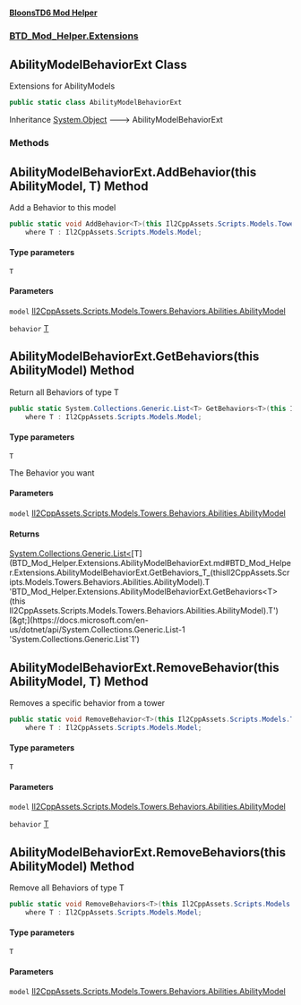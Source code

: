 #### [BloonsTD6 Mod Helper](README.md 'README')
### [BTD_Mod_Helper.Extensions](README.md#BTD_Mod_Helper.Extensions 'BTD_Mod_Helper.Extensions')

## AbilityModelBehaviorExt Class

Extensions for AbilityModels

```csharp
public static class AbilityModelBehaviorExt
```

Inheritance [System.Object](https://docs.microsoft.com/en-us/dotnet/api/System.Object 'System.Object') &#129106; AbilityModelBehaviorExt
### Methods

<a name='BTD_Mod_Helper.Extensions.AbilityModelBehaviorExt.AddBehavior_T_(thisIl2CppAssets.Scripts.Models.Towers.Behaviors.Abilities.AbilityModel,T)'></a>

## AbilityModelBehaviorExt.AddBehavior<T>(this AbilityModel, T) Method

Add a Behavior to this model

```csharp
public static void AddBehavior<T>(this Il2CppAssets.Scripts.Models.Towers.Behaviors.Abilities.AbilityModel model, T behavior)
    where T : Il2CppAssets.Scripts.Models.Model;
```
#### Type parameters

<a name='BTD_Mod_Helper.Extensions.AbilityModelBehaviorExt.AddBehavior_T_(thisIl2CppAssets.Scripts.Models.Towers.Behaviors.Abilities.AbilityModel,T).T'></a>

`T`
#### Parameters

<a name='BTD_Mod_Helper.Extensions.AbilityModelBehaviorExt.AddBehavior_T_(thisIl2CppAssets.Scripts.Models.Towers.Behaviors.Abilities.AbilityModel,T).model'></a>

`model` [Il2CppAssets.Scripts.Models.Towers.Behaviors.Abilities.AbilityModel](https://docs.microsoft.com/en-us/dotnet/api/Il2CppAssets.Scripts.Models.Towers.Behaviors.Abilities.AbilityModel 'Il2CppAssets.Scripts.Models.Towers.Behaviors.Abilities.AbilityModel')

<a name='BTD_Mod_Helper.Extensions.AbilityModelBehaviorExt.AddBehavior_T_(thisIl2CppAssets.Scripts.Models.Towers.Behaviors.Abilities.AbilityModel,T).behavior'></a>

`behavior` [T](BTD_Mod_Helper.Extensions.AbilityModelBehaviorExt.md#BTD_Mod_Helper.Extensions.AbilityModelBehaviorExt.AddBehavior_T_(thisIl2CppAssets.Scripts.Models.Towers.Behaviors.Abilities.AbilityModel,T).T 'BTD_Mod_Helper.Extensions.AbilityModelBehaviorExt.AddBehavior<T>(this Il2CppAssets.Scripts.Models.Towers.Behaviors.Abilities.AbilityModel, T).T')

<a name='BTD_Mod_Helper.Extensions.AbilityModelBehaviorExt.GetBehaviors_T_(thisIl2CppAssets.Scripts.Models.Towers.Behaviors.Abilities.AbilityModel)'></a>

## AbilityModelBehaviorExt.GetBehaviors<T>(this AbilityModel) Method

Return all Behaviors of type T

```csharp
public static System.Collections.Generic.List<T> GetBehaviors<T>(this Il2CppAssets.Scripts.Models.Towers.Behaviors.Abilities.AbilityModel model)
    where T : Il2CppAssets.Scripts.Models.Model;
```
#### Type parameters

<a name='BTD_Mod_Helper.Extensions.AbilityModelBehaviorExt.GetBehaviors_T_(thisIl2CppAssets.Scripts.Models.Towers.Behaviors.Abilities.AbilityModel).T'></a>

`T`

The Behavior you want
#### Parameters

<a name='BTD_Mod_Helper.Extensions.AbilityModelBehaviorExt.GetBehaviors_T_(thisIl2CppAssets.Scripts.Models.Towers.Behaviors.Abilities.AbilityModel).model'></a>

`model` [Il2CppAssets.Scripts.Models.Towers.Behaviors.Abilities.AbilityModel](https://docs.microsoft.com/en-us/dotnet/api/Il2CppAssets.Scripts.Models.Towers.Behaviors.Abilities.AbilityModel 'Il2CppAssets.Scripts.Models.Towers.Behaviors.Abilities.AbilityModel')

#### Returns
[System.Collections.Generic.List&lt;](https://docs.microsoft.com/en-us/dotnet/api/System.Collections.Generic.List-1 'System.Collections.Generic.List`1')[T](BTD_Mod_Helper.Extensions.AbilityModelBehaviorExt.md#BTD_Mod_Helper.Extensions.AbilityModelBehaviorExt.GetBehaviors_T_(thisIl2CppAssets.Scripts.Models.Towers.Behaviors.Abilities.AbilityModel).T 'BTD_Mod_Helper.Extensions.AbilityModelBehaviorExt.GetBehaviors<T>(this Il2CppAssets.Scripts.Models.Towers.Behaviors.Abilities.AbilityModel).T')[&gt;](https://docs.microsoft.com/en-us/dotnet/api/System.Collections.Generic.List-1 'System.Collections.Generic.List`1')

<a name='BTD_Mod_Helper.Extensions.AbilityModelBehaviorExt.RemoveBehavior_T_(thisIl2CppAssets.Scripts.Models.Towers.Behaviors.Abilities.AbilityModel,T)'></a>

## AbilityModelBehaviorExt.RemoveBehavior<T>(this AbilityModel, T) Method

Removes a specific behavior from a tower

```csharp
public static void RemoveBehavior<T>(this Il2CppAssets.Scripts.Models.Towers.Behaviors.Abilities.AbilityModel model, T behavior)
    where T : Il2CppAssets.Scripts.Models.Model;
```
#### Type parameters

<a name='BTD_Mod_Helper.Extensions.AbilityModelBehaviorExt.RemoveBehavior_T_(thisIl2CppAssets.Scripts.Models.Towers.Behaviors.Abilities.AbilityModel,T).T'></a>

`T`
#### Parameters

<a name='BTD_Mod_Helper.Extensions.AbilityModelBehaviorExt.RemoveBehavior_T_(thisIl2CppAssets.Scripts.Models.Towers.Behaviors.Abilities.AbilityModel,T).model'></a>

`model` [Il2CppAssets.Scripts.Models.Towers.Behaviors.Abilities.AbilityModel](https://docs.microsoft.com/en-us/dotnet/api/Il2CppAssets.Scripts.Models.Towers.Behaviors.Abilities.AbilityModel 'Il2CppAssets.Scripts.Models.Towers.Behaviors.Abilities.AbilityModel')

<a name='BTD_Mod_Helper.Extensions.AbilityModelBehaviorExt.RemoveBehavior_T_(thisIl2CppAssets.Scripts.Models.Towers.Behaviors.Abilities.AbilityModel,T).behavior'></a>

`behavior` [T](BTD_Mod_Helper.Extensions.AbilityModelBehaviorExt.md#BTD_Mod_Helper.Extensions.AbilityModelBehaviorExt.RemoveBehavior_T_(thisIl2CppAssets.Scripts.Models.Towers.Behaviors.Abilities.AbilityModel,T).T 'BTD_Mod_Helper.Extensions.AbilityModelBehaviorExt.RemoveBehavior<T>(this Il2CppAssets.Scripts.Models.Towers.Behaviors.Abilities.AbilityModel, T).T')

<a name='BTD_Mod_Helper.Extensions.AbilityModelBehaviorExt.RemoveBehaviors_T_(thisIl2CppAssets.Scripts.Models.Towers.Behaviors.Abilities.AbilityModel)'></a>

## AbilityModelBehaviorExt.RemoveBehaviors<T>(this AbilityModel) Method

Remove all Behaviors of type T

```csharp
public static void RemoveBehaviors<T>(this Il2CppAssets.Scripts.Models.Towers.Behaviors.Abilities.AbilityModel model)
    where T : Il2CppAssets.Scripts.Models.Model;
```
#### Type parameters

<a name='BTD_Mod_Helper.Extensions.AbilityModelBehaviorExt.RemoveBehaviors_T_(thisIl2CppAssets.Scripts.Models.Towers.Behaviors.Abilities.AbilityModel).T'></a>

`T`
#### Parameters

<a name='BTD_Mod_Helper.Extensions.AbilityModelBehaviorExt.RemoveBehaviors_T_(thisIl2CppAssets.Scripts.Models.Towers.Behaviors.Abilities.AbilityModel).model'></a>

`model` [Il2CppAssets.Scripts.Models.Towers.Behaviors.Abilities.AbilityModel](https://docs.microsoft.com/en-us/dotnet/api/Il2CppAssets.Scripts.Models.Towers.Behaviors.Abilities.AbilityModel 'Il2CppAssets.Scripts.Models.Towers.Behaviors.Abilities.AbilityModel')